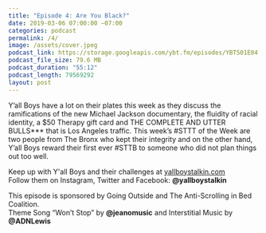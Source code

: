```yaml
---
title: "Episode 4: Are You Black?"
date: 2019-03-06 07:00:00 −07:00
categories: podcast
permalink: /4/
image: /assets/cover.jpeg
podcast_link: https://storage.googleapis.com/ybt.fm/episodes/YBTS01E04.mp3
podcast_file_size: 79.6 MB
podcast_duration: "55:12"
podcast_length: 79569292
layout: post
---
```


Y’all Boys have a lot on their plates this week as they discuss the ramifications of the new Michael Jackson documentary, the fluidity of racial identity, a $50 Therapy gift card and THE COMPLETE AND UTTER BULLS*** that is Los Angeles traffic. This week’s #STTT of the Week are two people from The Bronx who kept their integrity and on the other hand, Y’all Boys reward their first ever #STTB to someone who did not plan things out too well.

Keep up with Y'all Boys and their challenges at [yallboystalkin.com](https://yallboystalkin.com)
<br>Follow them on Instagram, Twitter and Facebook: **@yallboystalkin**

This episode is sponsored by Going Outside and The Anti-Scrolling in Bed Coalition.
<br>Theme Song “Won’t Stop” by **@jeanomusic** and Interstitial Music by **@ADNLewis**